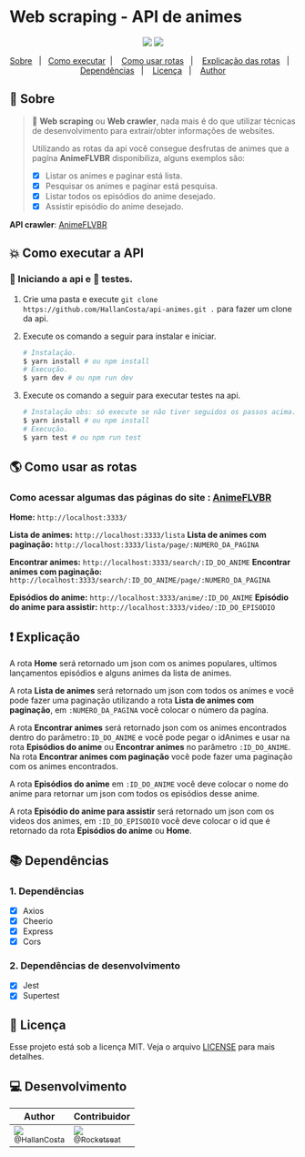 # Web scraping - API de animes

<p align="center">
  <img src="https://img.shields.io/github/languages/top/HallanCosta/api-animes?style=flat-square%22">
  <img src="https://img.shields.io/github/license/HallanCosta/api-animes">
</p>

<p align="center">
  <a href="#bookmark-sobre">Sobre</a>&nbsp;&nbsp;&nbsp;|&nbsp;&nbsp;
  <a href="#collision-como-executar-a-api">Como executar</a>&nbsp;&nbsp;|&nbsp;&nbsp;&nbsp;
  <a href="#earth_americas-como-usar-as-rotas">Como usar rotas</a>&nbsp;&nbsp;&nbsp;|&nbsp;&nbsp;&nbsp;
  <a href="#exclamation-explicação">Explicação das  rotas</a>&nbsp;&nbsp;&nbsp;|&nbsp;&nbsp;&nbsp;
  <a href="#books-dependências">Dependências</a>&nbsp;&nbsp;&nbsp;|&nbsp;&nbsp;&nbsp;
  <a href="#memo-licença">Licença</a>&nbsp;&nbsp;&nbsp;|&nbsp;&nbsp;&nbsp;
  <a href="#computer-desenvolvimento">Author</a>
</p>

## :bookmark: Sobre
>:pushpin: 
**Web scraping** ou **Web crawler**, nada mais é do que utilizar técnicas de desenvolvimento para extrair/obter informações de websites. 
>
>Utilizando as rotas da api você consegue desfrutas de animes que a pagína **AnimeFLVBR** disponibiliza, alguns exemplos são:
>- [X] Listar os animes e paginar está lista.
>- [X] Pesquisar os animes e paginar está  pesquisa.
>- [X] Listar todos os episódios do anime desejado. 
>- [X] Assistir episódio do anime desejado.

**API crawler**:  [AnimeFLVBR](https://animeflvbr.com)

## :collision: Como executar a API

### :dvd: Iniciando a api e :mag_right: testes.
1. Crie uma pasta e execute `git clone https://github.com/HallanCosta/api-animes.git .` para fazer um clone da api.

2. Execute os comando a seguir para instalar e iniciar.
	```sh
	# Instalação.
	$ yarn install # ou npm install
	# Execução.
	$ yarn dev # ou npm run dev
	```
3. Execute os comando a seguir para executar testes na api.

	```sh
	# Instalação obs: só execute se não tiver seguidos os passos acima.
	$ yarn install # ou npm install
	# Execução.
	$ yarn test # ou npm run test
	```

## :earth_americas: Como usar as rotas

### Como acessar algumas das páginas do site : [AnimeFLVBR](https://animeflvbr.com)

 **Home:** `http://localhost:3333/`
 
 **Lista de animes:** `http://localhost:3333/lista`
 **Lista de animes com paginação:** `http://localhost:3333/lista/page/:NUMERO_DA_PAGINA`
 
 **Encontrar animes:** `http://localhost:3333/search/:ID_DO_ANIME`
 **Encontrar animes com paginação:** `http://localhost:3333/search/:ID_DO_ANIME/page/:NUMERO_DA_PAGINA`
 
 **Episódios do anime:** `http://localhost:3333/anime/:ID_DO_ANIME`
 **Episódio do anime para assistir:** `http://localhost:3333/video/:ID_DO_EPISODIO`

## :exclamation: Explicação
A rota **Home** será retornado um json com os animes populares, ultimos lançamentos episódios e alguns animes da lista de animes. 

A rota **Lista de animes** será retornado um json com todos os animes e você pode fazer uma paginação utilizando a rota **Lista de animes com paginação**, em `:NUMERO_DA_PAGINA` você colocar o número da pagína.

A rota **Encontrar animes** será retornado json com os animes encontrados dentro do parâmetro`:ID_DO_ANIME` e você pode pegar o idAnimes e usar na rota **Episódios do anime** ou  **Encontrar animes**  no parâmetro `:ID_DO_ANIME`.  Na rota **Encontrar animes com paginação** você pode fazer uma paginação com os animes encontrados.


A rota **Episódios do anime** em `:ID_DO_ANIME` você deve colocar o nome do anime para retornar um json com todos os episódios desse anime.

A rota **Episódio do anime para assistir** será retornado um json com os videos dos animes, em `:ID_DO_EPISODIO` você deve colocar o id que é retornado da rota **Episódios do anime** ou **Home**.

## :books: Dependências
### 1. Dependências
 - [x] Axios
 - [x] Cheerio
 - [x] Express
 - [x] Cors

### 2. Dependências de desenvolvimento

 - [x] Jest
 - [x]  Supertest

## :memo: Licença
Esse projeto está sob a licença MIT. Veja o arquivo [LICENSE](https://github.com/HigorSnt/proffy/blob/master/LICENSE.md) para mais detalhes.

## :computer: Desenvolvimento
| Author | Contribuidor |
|--|--|
| [<img src="https://avatars2.githubusercontent.com/u/60573155?s=115&v=3"><br><sub>@HallanCosta</sub>](https://github.com/HallanCosta) | [<img src="https://avatars0.githubusercontent.com/u/28929274?s=115&v=3"><br><sub>@Rocketseat</sub>](https://github.com/rocketseat) |
